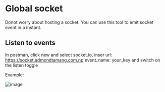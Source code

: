# Global socket

Donot worry about hosting a socket. You can use this tool to emit socket event in a instant.

## Listen to events
In postman, click new and select socket.io, 
inser url: https://socket.admondtamang.com.np
event_name: your_key and switch on the listen toggle

Example:

![image](https://github.com/admondtamang/global_websocket/assets/22430270/9a6933c1-35b1-44a5-892f-f346254e096d)

